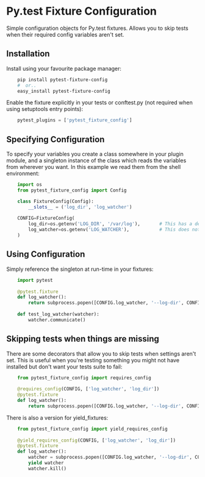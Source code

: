 # Py.test Fixture Configuration

Simple configuration objects for Py.test fixtures. 
Allows you to skip tests when their required config variables aren't set.
                      
## Installation

Install using your favourite package manager:

```bash
    pip install pytest-fixture-config
    #  or..
    easy_install pytest-fixture-config
```

Enable the fixture explicitly in your tests or conftest.py (not required when using setuptools entry points):

```python
    pytest_plugins = ['pytest_fixture_config']
```


## Specifying Configuration

To specify your variables you create a class somewhere in your plugin module,
and a singleton instance of the class which reads the variables from wherever
you want. In this example we read them from the shell environment:

```python
    import os
    from pytest_fixture_config import Config

    class FixtureConfig(Config):
        __slots__ = ('log_dir', 'log_watcher')
        
    CONFIG=FixtureConfig(
        log_dir=os.getenv('LOG_DIR', '/var/log'),       # This has a default
        log_watcher=os.getenv('LOG_WATCHER'),           # This does not 
    )
```    

## Using Configuration

Simply reference the singleton at run-time in your fixtures:

```python
    import pytest
    
    @pytest.fixture
    def log_watcher():
        return subprocess.popen([CONFIG.log_watcher, '--log-dir', CONFIG.log_dir])
    
    def test_log_watcher(watcher):
        watcher.communicate()
```

## Skipping tests when things are missing

There are some decorators that allow you to skip tests when settings aren't set.
This is useful when you're testing something you might not have installed
but don't want your tests suite to fail:

```python
    from pytest_fixture_config import requires_config
    
    @requires_config(CONFIG, ['log_watcher', 'log_dir'])
    @pytest.fixture
    def log_watcher():
        return subprocess.popen([CONFIG.log_watcher, '--log-dir', CONFIG.log_dir])
```
    
There is also a version for yield_fixtures:

```python
    from pytest_fixture_config import yield_requires_config
    
    @yield_requires_config(CONFIG, ['log_watcher', 'log_dir'])
    @pytest.fixture
    def log_watcher():
        watcher = subprocess.popen([CONFIG.log_watcher, '--log-dir', CONFIG.log_dir])
        yield watcher
        watcher.kill()
```